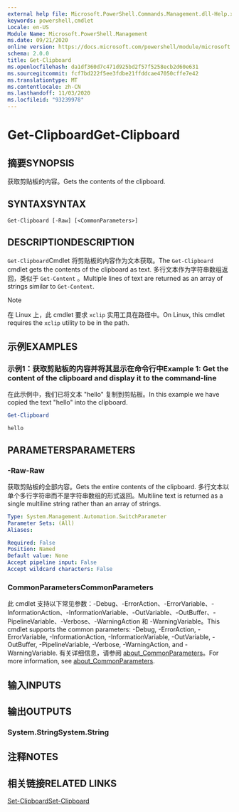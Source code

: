 ```yaml
---
external help file: Microsoft.PowerShell.Commands.Management.dll-Help.xml
keywords: powershell,cmdlet
Locale: en-US
Module Name: Microsoft.PowerShell.Management
ms.date: 09/21/2020
online version: https://docs.microsoft.com/powershell/module/microsoft.powershell.management/get-clipboard?view=powershell-7.1&WT.mc_id=ps-gethelp
schema: 2.0.0
title: Get-Clipboard
ms.openlocfilehash: da1df360d7c471d925bd2f57f5258ecb2d60e631
ms.sourcegitcommit: fcf7bd222f5ee3fdbe21ffddcae47050cffe7e42
ms.translationtype: MT
ms.contentlocale: zh-CN
ms.lasthandoff: 11/03/2020
ms.locfileid: "93239978"
---
```

# <span data-ttu-id="bf896-103">Get-Clipboard</span><span class="sxs-lookup"><span data-stu-id="bf896-103">Get-Clipboard</span></span>

## <span data-ttu-id="bf896-104">摘要</span><span class="sxs-lookup"><span data-stu-id="bf896-104">SYNOPSIS</span></span>
<span data-ttu-id="bf896-105">获取剪贴板的内容。</span><span class="sxs-lookup"><span data-stu-id="bf896-105">Gets the contents of the clipboard.</span></span>

## <span data-ttu-id="bf896-106">SYNTAX</span><span class="sxs-lookup"><span data-stu-id="bf896-106">SYNTAX</span></span>

```
Get-Clipboard [-Raw] [<CommonParameters>]
```

## <span data-ttu-id="bf896-107">DESCRIPTION</span><span class="sxs-lookup"><span data-stu-id="bf896-107">DESCRIPTION</span></span>

<span data-ttu-id="bf896-108">`Get-Clipboard`Cmdlet 将剪贴板的内容作为文本获取。</span><span class="sxs-lookup"><span data-stu-id="bf896-108">The `Get-Clipboard` cmdlet gets the contents of the clipboard as text.</span></span> <span data-ttu-id="bf896-109">多行文本作为字符串数组返回，类似于 `Get-Content` 。</span><span class="sxs-lookup"><span data-stu-id="bf896-109">Multiple lines of text are returned as an array of strings similar to `Get-Content`.</span></span>

> [!NOTE]
> <span data-ttu-id="bf896-110">在 Linux 上，此 cmdlet 要求 `xclip` 实用工具在路径中。</span><span class="sxs-lookup"><span data-stu-id="bf896-110">On Linux, this cmdlet requires the `xclip` utility to be in the path.</span></span>

## <span data-ttu-id="bf896-111">示例</span><span class="sxs-lookup"><span data-stu-id="bf896-111">EXAMPLES</span></span>

### <span data-ttu-id="bf896-112">示例1：获取剪贴板的内容并将其显示在命令行中</span><span class="sxs-lookup"><span data-stu-id="bf896-112">Example 1: Get the content of the clipboard and display it to the command-line</span></span>

<span data-ttu-id="bf896-113">在此示例中，我们已将文本 "hello" 复制到剪贴板。</span><span class="sxs-lookup"><span data-stu-id="bf896-113">In this example we have copied the text "hello" into the clipboard.</span></span>

```powershell
Get-Clipboard
```

```Output
hello
```

## <span data-ttu-id="bf896-114">PARAMETERS</span><span class="sxs-lookup"><span data-stu-id="bf896-114">PARAMETERS</span></span>

### <span data-ttu-id="bf896-115">-Raw</span><span class="sxs-lookup"><span data-stu-id="bf896-115">-Raw</span></span>

<span data-ttu-id="bf896-116">获取剪贴板的全部内容。</span><span class="sxs-lookup"><span data-stu-id="bf896-116">Gets the entire contents of the clipboard.</span></span> <span data-ttu-id="bf896-117">多行文本以单个多行字符串而不是字符串数组的形式返回。</span><span class="sxs-lookup"><span data-stu-id="bf896-117">Multiline text is returned as a single multiline string rather than an array of strings.</span></span>

```yaml
Type: System.Management.Automation.SwitchParameter
Parameter Sets: (All)
Aliases:

Required: False
Position: Named
Default value: None
Accept pipeline input: False
Accept wildcard characters: False
```

### <span data-ttu-id="bf896-118">CommonParameters</span><span class="sxs-lookup"><span data-stu-id="bf896-118">CommonParameters</span></span>

<span data-ttu-id="bf896-119">此 cmdlet 支持以下常见参数：-Debug、-ErrorAction、-ErrorVariable、-InformationAction、-InformationVariable、-OutVariable、-OutBuffer、-PipelineVariable、-Verbose、-WarningAction 和 -WarningVariable。</span><span class="sxs-lookup"><span data-stu-id="bf896-119">This cmdlet supports the common parameters: -Debug, -ErrorAction, -ErrorVariable, -InformationAction, -InformationVariable, -OutVariable, -OutBuffer, -PipelineVariable, -Verbose, -WarningAction, and -WarningVariable.</span></span> <span data-ttu-id="bf896-120">有关详细信息，请参阅 [about_CommonParameters](https://go.microsoft.com/fwlink/?LinkID=113216)。</span><span class="sxs-lookup"><span data-stu-id="bf896-120">For more information, see [about_CommonParameters](https://go.microsoft.com/fwlink/?LinkID=113216).</span></span>

## <span data-ttu-id="bf896-121">输入</span><span class="sxs-lookup"><span data-stu-id="bf896-121">INPUTS</span></span>

## <span data-ttu-id="bf896-122">输出</span><span class="sxs-lookup"><span data-stu-id="bf896-122">OUTPUTS</span></span>

### <span data-ttu-id="bf896-123">System.String</span><span class="sxs-lookup"><span data-stu-id="bf896-123">System.String</span></span>

## <span data-ttu-id="bf896-124">注释</span><span class="sxs-lookup"><span data-stu-id="bf896-124">NOTES</span></span>

## <span data-ttu-id="bf896-125">相关链接</span><span class="sxs-lookup"><span data-stu-id="bf896-125">RELATED LINKS</span></span>

[<span data-ttu-id="bf896-126">Set-Clipboard</span><span class="sxs-lookup"><span data-stu-id="bf896-126">Set-Clipboard</span></span>](Set-Clipboard.md)

